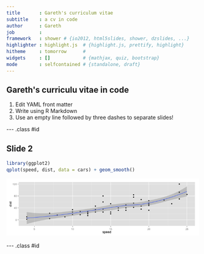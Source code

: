 ```yaml
---
title       : Gareth's curriculum vitae 
subtitle    : a cv in code
author      : Gareth
job         : 
framework   : shower # {io2012, html5slides, shower, dzslides, ...}
highlighter : highlight.js  # {highlight.js, prettify, highlight}
hitheme     : tomorrow      # 
widgets     : []            # {mathjax, quiz, bootstrap}
mode        : selfcontained # {standalone, draft}
---
```


## Gareth's curriculu vitae in code

1. Edit YAML front matter
2. Write using R Markdown
3. Use an empty line followed by three dashes to separate slides!

--- .class #id 

## Slide 2

```r
library(ggplot2)
qplot(speed, dist, data = cars) + geom_smooth()
```

![plot of chunk qplot](assets/fig/qplot.png) 


--- .class #id





